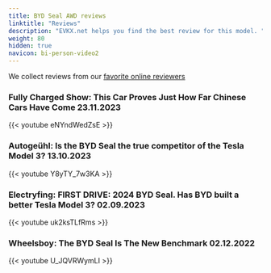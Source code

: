 ```yaml
---
title: BYD Seal AWD reviews
linktitle: "Reviews"
description: "EVKX.net helps you find the best review for this model. "
weight: 80
hidden: true
navicon: bi-person-video2
---
```

We collect reviews from our [favorite online reviewers](/guides/evreviewers/)

### Fully Charged Show: This Car Proves Just How Far Chinese Cars Have Come 23.11.2023

{{< youtube eNYndWedZsE >}}

### Autogeühl: Is the BYD Seal the true competitor of the Tesla Model 3? 13.10.2023

{{< youtube Y8yTY_7w3KA >}}

### Electryfing: FIRST DRIVE: 2024 BYD Seal. Has BYD built a better Tesla Model 3? 02.09.2023

{{< youtube uk2ksTLfRms >}}

### Wheelsboy: The BYD Seal Is The New Benchmark 02.12.2022

{{< youtube U_JQVRWymLI >}}

